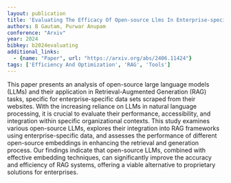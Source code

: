 ```yaml
---
layout: publication
title: 'Evaluating The Efficacy Of Open-source Llms In Enterprise-specific RAG Systems: A Comparative Study Of Performance And Scalability'
authors: B Gautam, Purwar Anupam
conference: "Arxiv"
year: 2024
bibkey: b2024evaluating
additional_links:
  - {name: "Paper", url: "https://arxiv.org/abs/2406.11424"}
tags: ['Efficiency And Optimization', 'RAG', 'Tools']
---
```

This paper presents an analysis of open-source large language models (LLMs) and their application in Retrieval-Augmented Generation (RAG) tasks, specific for enterprise-specific data sets scraped from their websites. With the increasing reliance on LLMs in natural language processing, it is crucial to evaluate their performance, accessibility, and integration within specific organizational contexts. This study examines various open-source LLMs, explores their integration into RAG frameworks using enterprise-specific data, and assesses the performance of different open-source embeddings in enhancing the retrieval and generation process. Our findings indicate that open-source LLMs, combined with effective embedding techniques, can significantly improve the accuracy and efficiency of RAG systems, offering a viable alternative to proprietary solutions for enterprises.
